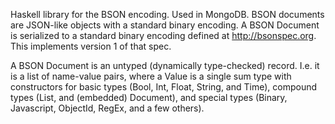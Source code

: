 Haskell library for the BSON encoding. Used in MongoDB.
BSON documents are JSON-like objects with a standard binary encoding.
A BSON Document is serialized to a standard binary encoding defined at <http://bsonspec.org>. This implements version 1 of that spec.

A BSON Document is an untyped (dynamically type-checked) record. I.e. it is a list of name-value pairs, where a Value is a single sum type with constructors for basic types (Bool, Int, Float, String, and Time), compound types (List, and (embedded) Document), and special types (Binary, Javascript, ObjectId, RegEx, and a few others).
